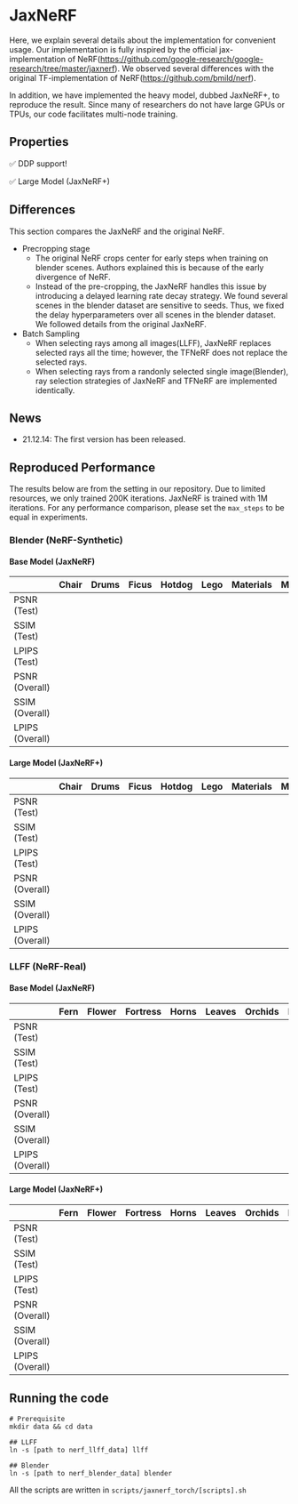 # JaxNeRF

Here, we explain several details about the implementation for convenient usage. Our implementation is fully inspired by the official jax-implementation of NeRF(https://github.com/google-research/google-research/tree/master/jaxnerf). We observed several differences with the original TF-implementation of NeRF(https://github.com/bmild/nerf). 

In addition, we have implemented the heavy model, dubbed JaxNeRF+, to reproduce the result. Since many of researchers do not have large GPUs or TPUs, our code facilitates multi-node training. 

## Properties

:white_check_mark: DDP support!

:white_check_mark: Large Model (JaxNeRF+)

## Differences
This section compares the JaxNeRF and the original NeRF. 

- Precropping stage
    - The original NeRF crops center for early steps when training on blender scenes. Authors explained this is because of the early divergence of NeRF. 
    - Instead of the pre-cropping, the JaxNeRF handles this issue by introducing a delayed learning rate decay strategy. We found several scenes in the blender dataset are sensitive to seeds. Thus, we fixed the delay hyperparameters over all scenes in the blender dataset. We followed details from the original JaxNeRF.
- Batch Sampling
    - When selecting rays among all images(LLFF), JaxNeRF replaces selected rays all the time; however, the TFNeRF does not replace the selected rays. 
    - When selecting rays from a randonly selected single image(Blender), ray selection strategies of JaxNeRF and TFNeRF are implemented identically.

## News

- 21.12.14: The first version has been released. 

## Reproduced Performance

The results below are from the setting in our repository. Due to limited resources, we only trained 200K iterations. JaxNeRF is trained with 1M iterations. 
For any performance comparison, please set the `max_steps` to be equal in experiments.  

### Blender (NeRF-Synthetic)

#### Base Model (JaxNeRF)
| | Chair | Drums | Ficus | Hotdog | Lego | Materials | Mic | Ship |
|--- |---|---|---|---|---|---|---|---|
| PSNR (Test) | | | | | | | | |
| SSIM (Test) | | | | | | | | |
| LPIPS (Test) | | | | | | | | |
| PSNR (Overall) | | | | | | | | |
| SSIM (Overall) | | | | | | | | |
| LPIPS (Overall) | | | | | | | | |

#### Large Model (JaxNeRF+)
| | Chair | Drums | Ficus | Hotdog | Lego | Materials | Mic | Ship |
|--- |---|---|---|---|---|---|---|---|
| PSNR (Test) | | | | | | | | |
| SSIM (Test) | | | | | | | | |
| LPIPS (Test) | | | | | | | | |
| PSNR (Overall) | | | | | | | | |
| SSIM (Overall) | | | | | | | | |
| LPIPS (Overall) | | | | | | | | |

### LLFF (NeRF-Real)

#### Base Model (JaxNeRF)
| | Fern | Flower | Fortress | Horns | Leaves | Orchids | Room | Trex |
|--- |---|---|---|---|---|---|---|---|
| PSNR (Test) | | | | | | | | |
| SSIM (Test) | | | | | | | | |
| LPIPS (Test) | | | | | | | | |
| PSNR (Overall) | | | | | | | | |
| SSIM (Overall) | | | | | | | | |
| LPIPS (Overall) | | | | | | | | |

#### Large Model (JaxNeRF+)
| | Fern | Flower | Fortress | Horns | Leaves | Orchids | Room | Trex |
|--- |---|---|---|---|---|---|---|---|
| PSNR (Test) | | | | | | | | |
| SSIM (Test) | | | | | | | | |
| LPIPS (Test) | | | | | | | | |
| PSNR (Overall) | | | | | | | | |
| SSIM (Overall) | | | | | | | | |
| LPIPS (Overall) | | | | | | | | |

## Running the code
```
# Prerequisite
mkdir data && cd data

## LLFF
ln -s [path to nerf_llff_data] llff

## Blender
ln -s [path to nerf_blender_data] blender
```

All the scripts are written in `scripts/jaxnerf_torch/[scripts].sh`